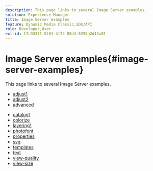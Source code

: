 ```yaml
---
description: This page links to several Image Server examples.
solution: Experience Manager
title: Image Server examples
feature: Dynamic Media Classic,SDK/API
role: Developer,User
exl-id: 17c933f1-5f61-4f22-88d4-6295a2d13a01
---
```

# Image Server examples{#image-server-examples}

This page links to several Image Server examples.
<!-- As of August 29 (and likely months or years before this date), none of the links below work anymore! -->

* [adjust1](http://crc.scene7.com/is-docs/examples/adjust1.htm) 
* [adjust2](http://crc.scene7.com/is-docs/examples/adjust2.htm) 
* [advanced](http://crc.scene7.com/is-docs/examples/advanced.htm) 
<!-- * [anchors](http://crc.scene7.com/is-docs/examples/anchors.htm) --> 
* [catalog1](http://crc.scene7.com/is-docs/examples/catalog1.htm) 
* [colorize](http://crc.scene7.com/is-docs/examples/colorize.htm) 
* [layering1](http://crc.scene7.com/is-docs/examples/layering1.htm) 
* [photofont](http://crc.scene7.com/is-docs/examples/photofont.htm) 
* [properties](http://crc.scene7.com/is-docs/examples/properties.htm) 
* [svg](http://crc.scene7.com/is-docs/examples/svg.htm) 
* [templates](http://crc.scene7.com/is-docs/examples/templates.htm) 
* [text](http://crc.scene7.com/is-docs/examples/text.htm) 
* [view-quality](http://crc.scene7.com/is-docs/examples/view-quality.htm) 
* [view-size](http://crc.scene7.com/is-docs/examples/view-size.htm)
